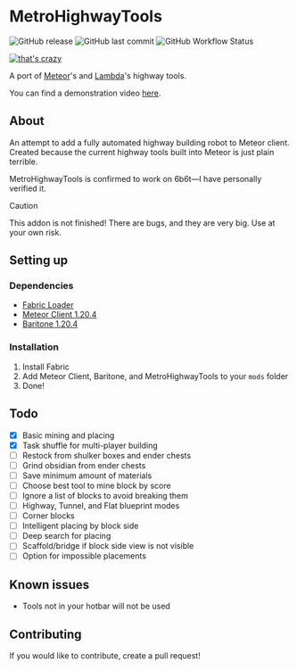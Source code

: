 # MetroHighwayTools
<img alt="GitHub release" src="https://img.shields.io/github/v/release/dynmie/HighwayTools?logo=java&style=for-the-badge"> <img alt="GitHub last commit" src="https://img.shields.io/github/last-commit/dynmie/HighwayTools?style=for-the-badge"> <img alt="GitHub Workflow Status" src="https://img.shields.io/github/actions/workflow/status/dynmie/HighwayTools/gradle.yml?branch=master&logo=github&style=for-the-badge">


[![that's crazy](https://github.com/dynmie/HighwayTools/assets/41315732/d458e693-fc99-4006-9935-3745dead2d1e)](https://github.com/dynmie/HighwayTools)


A port of [Meteor](https://github.com/MeteorDevelopment/meteor-client)'s and [Lambda](https://github.com/lambda-plugins/HighwayTools)'s highway tools.


You can find a demonstration video [here](https://www.youtube.com/watch?v=SsU_WlwD_mo).

## About
An attempt to add a fully automated highway building robot to Meteor client.
Created because the current highway tools built into Meteor is just plain terrible.


MetroHighwayTools is confirmed to work on 6b6t—I have personally verified it.

> [!CAUTION]
> This addon is not finished! There are bugs, and they are very big. Use at your own risk.

## Setting up

### Dependencies
- [Fabric Loader](https://fabricmc.net/)
- [Meteor Client 1.20.4](https://meteorclient.com/)
- [Baritone 1.20.4](https://github.com/cabaletta/baritone)

### Installation
1. Install Fabric
2. Add Meteor Client, Baritone, and MetroHighwayTools to your `mods` folder
3. Done!

## Todo
- [x] Basic mining and placing
- [x] Task shuffle for multi-player building
- [ ] Restock from shulker boxes and ender chests
- [ ] Grind obsidian from ender chests
- [ ] Save minimum amount of materials
- [ ] Choose best tool to mine block by score
- [ ] Ignore a list of blocks to avoid breaking them
- [ ] Highway, Tunnel, and Flat blueprint modes
- [ ] Corner blocks
- [ ] Intelligent placing by block side
- [ ] Deep search for placing
- [ ] Scaffold/bridge if block side view is not visible
- [ ] Option for impossible placements 

## Known issues
- Tools not in your hotbar will not be used

## Contributing
If you would like to contribute, create a pull request!
